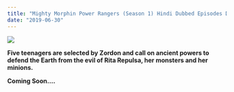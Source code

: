 ```yaml
---
title: "Mighty Morphin Power Rangers (Season 1) Hindi Dubbed Episodes Donwload"
date: "2019-06-30"
---
```


<script async data-cfasync="false" src="//deloplen.com/apu.php?zoneid=2505928" type="text/javascript"></script>

[![](https://1.bp.blogspot.com/-Gk0yTnl3k54/XRhz6H5Z_nI/AAAAAAAAAfs/uOBrWJuo3IMmH0nk51Y3RTnZSBNMznkEgCLcBGAs/s400/max1492568852-frontback-cover.jpg)](https://1.bp.blogspot.com/-Gk0yTnl3k54/XRhz6H5Z_nI/AAAAAAAAAfs/uOBrWJuo3IMmH0nk51Y3RTnZSBNMznkEgCLcBGAs/s1600/max1492568852-frontback-cover.jpg)

**Five teenagers are selected by Zordon and call on ancient powers to defend the Earth from the evil of Rita Repulsa, her monsters and her minions.**  

**Coming Soon….**
